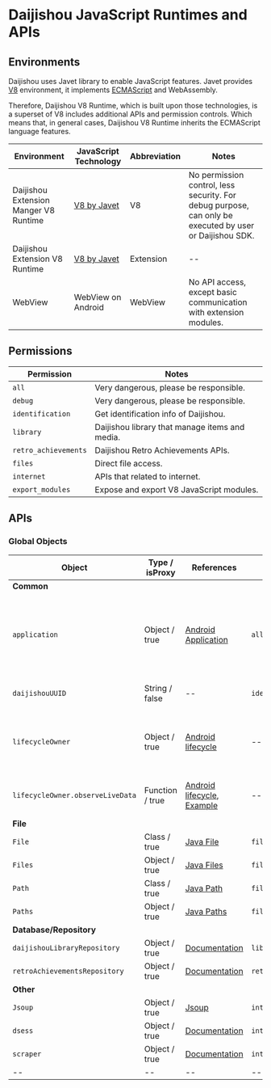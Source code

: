 # Daijishou JavaScript Runtimes and APIs

## Environments
Daijishou uses Javet library to enable JavaScript features. Javet provides [V8](https://v8.dev/#:~:text=V8%20is%20Google's%20open%20source,%2C%20ARM%2C%20or%20MIPS%20processors.) environment, it implements [ECMAScript](https://tc39.es/ecma262/) and WebAssembly. 

Therefore, Daijishou V8 Runtime, which is built upon those technologies, is a superset of V8 includes additional APIs and permission controls. Which means that, in general cases, Daijishou V8 Runtime inherits the ECMAScript language features.

Environment | JavaScript Technology | Abbreviation | Notes
-- | -- | -- | -- 
Daijishou Extension Manger V8 Runtime | [V8 by Javet](https://github.com/caoccao/Javet) | V8 | No permission control, less security. For debug purpose, can only be executed by user or Daijishou SDK. 
Daijishou Extension V8 Runtime | [V8 by Javet](https://github.com/caoccao/Javet) | Extension | -- 
WebView | WebView on Android | WebView | No API access, except basic communication with extension modules. 

## Permissions
Permission | Notes
-- | --
`all` | Very dangerous, please be responsible.
`debug` | Very dangerous, please be responsible.
`identification` | Get identification info of Daijishou.
`library` | Daijishou library that manage items and media.
`retro_achievements` | Daijishou Retro Achievements APIs.
`files` | Direct file access.
`internet` | APIs that related to internet.
`export_modules` | Expose and export V8 JavaScript modules.

## APIs
### Global Objects
Object | Type / isProxy | References | Required permissions | Environments | Notes
-- | -- | -- | -- | -- | --
**Common** |  |  |  |  | 
`application` | Object / true | [Android Application](https://developer.android.com/reference/android/app/Application) | `all` | Extension & V8 | Daijishou Application Object. This object is for debug, and internal uses.
`daijishouUUID` | String / false | -- | `identification` | Extension & V8 | Daijishou UUID of the device.
`lifecycleOwner` | Object / true | [Android lifecycle](https://developer.android.com/topic/libraries/architecture/lifecycle) | -- | Extension & V8 | Lifecycle object when [observation (LiveData)](https://developer.android.com/topic/libraries/architecture/livedata) is needed.
`lifecycleOwner.observeLiveData`| Function / true | [Android lifecycle](https://developer.android.com/topic/libraries/architecture/lifecycle), [Example](./examples/common.md#lifecycleownerobservelivedata) | -- | Extension & V8 | This is a function polyfill by Daijishou. 
**File** |  |  |  |  | 
`File` | Class / true | [Java File](https://docs.oracle.com/javase/8/docs/api/java/io/File.html) | `files` | Extension & V8 | --
`Files` | Object / true | [Java Files](https://docs.oracle.com/javase/8/docs/api/java/nio/file/Files.html) | `files` | Extension & V8 | --
`Path` | Class / true | [Java Path](https://docs.oracle.com/javase/8/docs/api/java/nio/file/Path.html) | `files` | Extension & V8 | --
`Paths` | Object / true | [Java Paths](https://docs.oracle.com/javase/8/docs/api/java/nio/file/Paths.htmll) | `files` | Extension & V8 | --
**Database/Repository** |  |  |  |  | 
`daijishouLibraryRepository` | Object / true | [Documentation]() | `library` | Extension & V8 | --
`retroAchievementsRepository` | Object / true | [Documentation]() | `retro_achievements` | Extension & V8 | --
**Other** |  |  |  |  | 
`Jsoup` | Object / true | [Jsoup](https://jsoup.org/) | `internet` | Extension & V8 | --
`dsess` | Object / true | [Documentation]() | `internet` | Extension & V8 | --
`scraper` | Object / true | [Documentation]() | `internet` | Extension & V8 | --
-- | -- | -- | -- | -- | --